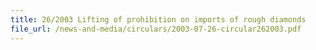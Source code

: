 ```yaml
---
title: 26/2003 Lifting of prohibition on imports of rough diamonds
file_url: /news-and-media/circulars/2003-07-26-circular262003.pdf
---
```

